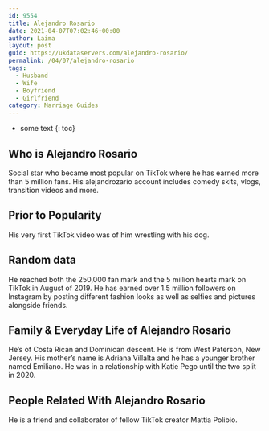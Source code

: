 ```yaml
---
id: 9554
title: Alejandro Rosario
date: 2021-04-07T07:02:46+00:00
author: Laima
layout: post
guid: https://ukdataservers.com/alejandro-rosario/
permalink: /04/07/alejandro-rosario
tags:
  - Husband
  - Wife
  - Boyfriend
  - Girlfriend
category: Marriage Guides
---
```


* some text
{: toc}


## Who is Alejandro Rosario
                  
                  
                  
Social star who became most popular on TikTok where he has earned more than 5 million fans. His alejandrozario account includes comedy skits, vlogs, transition videos and more. 
                  
              
            
              
            
                
                
                
## Prior to Popularity
                  
                  
                  
His very first TikTok video was of him wrestling with his dog.
                  
              
            
              
            
                
                
                
## Random data
                  
                  
                  
He reached both the 250,000 fan mark and the 5 million hearts mark on TikTok in August of 2019. He has earned over 1.5 million followers on Instagram by posting different fashion looks as well as selfies and pictures alongside friends. 
                  
              
            
              
            
                
                
                
## Family & Everyday Life of Alejandro Rosario
                  
                  
                  
He&#8217;s of Costa Rican and Dominican descent. He is from West Paterson, New Jersey. His mother&#8217;s name is Adriana Villalta and he has a younger brother named Emiliano. He was in a relationship with Katie Pego until the two split in 2020.
                  
              
            
              
            
                
                
                
## People Related With Alejandro Rosario
                  
                  
                  
He is a friend and collaborator of fellow TikTok creator Mattia Polibio.
                  
              
            
              
            
                
              
            
              
              
            
            
              
            
          
          
          